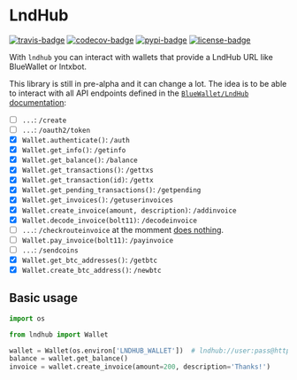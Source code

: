 LndHub
======

[![travis-badge]][travis]
[![codecov-badge]][codecov]
[![pypi-badge]][pypi]
[![license-badge]](LICENSE)

With `lndhub` you can interact with wallets that provide a LndHub URL like BlueWallet or lntxbot.

This library is still in pre-alpha and it can change a lot. The idea is to be able to interact
with all API endpoints defined in the [`BlueWallet/LndHub` documentation][lndhub-docs]:

- [ ] `...`: `/create`
- [ ] `...`: `/oauth2/token`
- [x] `Wallet.authenticate()`: `/auth`
- [x] `Wallet.get_info()`: `/getinfo`
- [x] `Wallet.get_balance()`: `/balance`
- [x] `Wallet.get_transactions()`: `/gettxs`
- [x] `Wallet.get_transaction(id)`: `/gettx`
- [x] `Wallet.get_pending_transactions()`: `/getpending`
- [x] `Wallet.get_invoices()`: `/getuserinvoices`
- [x] `Wallet.create_invoice(amount, description)`: `/addinvoice`
- [x] `Wallet.decode_invoice(bolt11)`: `/decodeinvoice`
- [ ] `...`: `/checkrouteinvoice` at the momment [does nothing][lndhub-checkrouteinvoice].
- [ ] `Wallet.pay_invoice(bolt11)`: `/payinvoice`
- [ ] `...`: `/sendcoins`
- [x] `Wallet.get_btc_addresses()`: `/getbtc`
- [x] `Wallet.create_btc_address()`: `/newbtc`

Basic usage
-----------

```python
import os

from lndhub import Wallet

wallet = Wallet(os.environ['LNDHUB_WALLET'])  # lndhub://user:pass@https://endpoint.com
balance = wallet.get_balance()
invoice = wallet.create_invoice(amount=200, description='Thanks!')
```

[travis-badge]: https://travis-ci.org/eillarra/lndhub.svg?branch=master
[travis]: https://travis-ci.org/eillarra/lndhub?branch=master
[codecov-badge]: https://codecov.io/gh/eillarra/lndhub/branch/master/graph/badge.svg
[codecov]: https://codecov.io/gh/eillarra/lndhub
[pypi-badge]: https://badge.fury.io/py/lndhub.svg
[pypi]: https://pypi.org/project/lndhub/
[license-badge]: https://img.shields.io/badge/license-MIT-blue.svg

[lndhub-docs]: https://github.com/BlueWallet/LndHub/blob/master/doc/Send-requirements.md
[lndhub-checkrouteinvoice]: https://github.com/BlueWallet/LndHub/blob/master/controllers/api.js#L363
